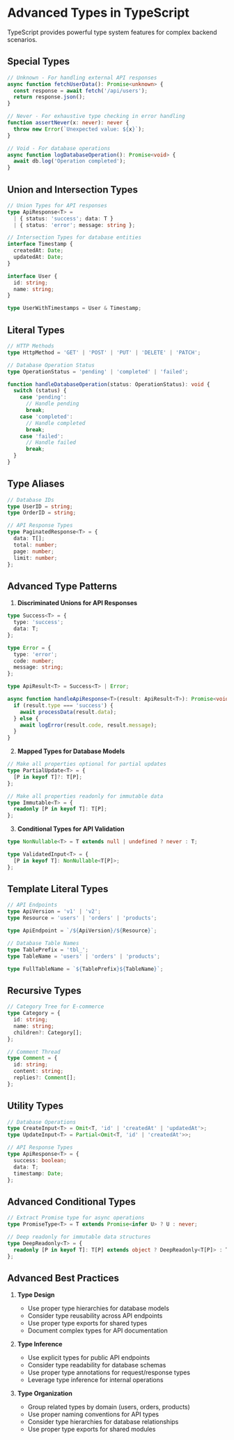 # Advanced Types in TypeScript

TypeScript provides powerful type system features for complex backend scenarios.

## Special Types

```typescript
// Unknown - For handling external API responses
async function fetchUserData(): Promise<unknown> {
  const response = await fetch('/api/users');
  return response.json();
}

// Never - For exhaustive type checking in error handling
function assertNever(x: never): never {
  throw new Error(`Unexpected value: ${x}`);
}

// Void - For database operations
async function logDatabaseOperation(): Promise<void> {
  await db.log('Operation completed');
}
```

## Union and Intersection Types

```typescript
// Union Types for API responses
type ApiResponse<T> = 
  | { status: 'success'; data: T }
  | { status: 'error'; message: string };

// Intersection Types for database entities
interface Timestamp {
  createdAt: Date;
  updatedAt: Date;
}

interface User {
  id: string;
  name: string;
}

type UserWithTimestamps = User & Timestamp;
```

## Literal Types

```typescript
// HTTP Methods
type HttpMethod = 'GET' | 'POST' | 'PUT' | 'DELETE' | 'PATCH';

// Database Operation Status
type OperationStatus = 'pending' | 'completed' | 'failed';

function handleDatabaseOperation(status: OperationStatus): void {
  switch (status) {
    case 'pending':
      // Handle pending
      break;
    case 'completed':
      // Handle completed
      break;
    case 'failed':
      // Handle failed
      break;
  }
}
```

## Type Aliases

```typescript
// Database IDs
type UserID = string;
type OrderID = string;

// API Response Types
type PaginatedResponse<T> = {
  data: T[];
  total: number;
  page: number;
  limit: number;
};
```

## Advanced Type Patterns

1. **Discriminated Unions for API Responses**
```typescript
type Success<T> = {
  type: 'success';
  data: T;
};

type Error = {
  type: 'error';
  code: number;
  message: string;
};

type ApiResult<T> = Success<T> | Error;

async function handleApiResponse<T>(result: ApiResult<T>): Promise<void> {
  if (result.type === 'success') {
    await processData(result.data);
  } else {
    await logError(result.code, result.message);
  }
}
```

2. **Mapped Types for Database Models**
```typescript
// Make all properties optional for partial updates
type PartialUpdate<T> = {
  [P in keyof T]?: T[P];
};

// Make all properties readonly for immutable data
type Immutable<T> = {
  readonly [P in keyof T]: T[P];
};
```

3. **Conditional Types for API Validation**
```typescript
type NonNullable<T> = T extends null | undefined ? never : T;

type ValidatedInput<T> = {
  [P in keyof T]: NonNullable<T[P]>;
};
```

## Template Literal Types

```typescript
// API Endpoints
type ApiVersion = 'v1' | 'v2';
type Resource = 'users' | 'orders' | 'products';

type ApiEndpoint = `/${ApiVersion}/${Resource}`;

// Database Table Names
type TablePrefix = 'tbl_';
type TableName = 'users' | 'orders' | 'products';

type FullTableName = `${TablePrefix}${TableName}`;
```

## Recursive Types

```typescript
// Category Tree for E-commerce
type Category = {
  id: string;
  name: string;
  children?: Category[];
};

// Comment Thread
type Comment = {
  id: string;
  content: string;
  replies?: Comment[];
};
```

## Utility Types

```typescript
// Database Operations
type CreateInput<T> = Omit<T, 'id' | 'createdAt' | 'updatedAt'>;
type UpdateInput<T> = Partial<Omit<T, 'id' | 'createdAt'>>;

// API Response Types
type ApiResponse<T> = {
  success: boolean;
  data: T;
  timestamp: Date;
};
```

## Advanced Conditional Types

```typescript
// Extract Promise type for async operations
type PromiseType<T> = T extends Promise<infer U> ? U : never;

// Deep readonly for immutable data structures
type DeepReadonly<T> = {
  readonly [P in keyof T]: T[P] extends object ? DeepReadonly<T[P]> : T[P];
};
```

## Advanced Best Practices

1. **Type Design**
   - Use proper type hierarchies for database models
   - Consider type reusability across API endpoints
   - Use proper type exports for shared types
   - Document complex types for API documentation

2. **Type Inference**
   - Use explicit types for public API endpoints
   - Consider type readability for database schemas
   - Use proper type annotations for request/response types
   - Leverage type inference for internal operations

3. **Type Organization**
   - Group related types by domain (users, orders, products)
   - Use proper naming conventions for API types
   - Consider type hierarchies for database relationships
   - Use proper type exports for shared modules